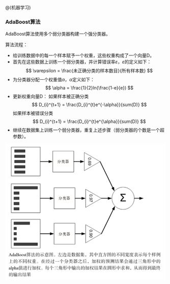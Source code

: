 @(机器学习)

### AdaBoost算法

AdaBoost算法使用多个弱分类器构建一个强分类器。

算法流程：
* 给训练数据中的每一个样本赋予一个权重，这些权重构成了一个向量D。
* 首先在这些数据上训练一个弱分类器，并计算错误率$\varepsilon$，$\varepsilon$的定义如下：
$$
\varepsilon = \frac{未正确分类的样本数目}{所有样本数}
$$
* 为分类器分配一个权重值$\alpha$，$\alpha$定义如下：
$$
\alpha = \frac{1}{2}ln(\frac{1-e}{e})
$$
* 更新权重向量D：
如果样本被正确分类
$$
D_{i}^{t+1} = \frac{D_{i}^{t}e^{-\alpha}}{sum(D)}
$$
如果样本被错误分类
$$
D_{i}^{t+1} = \frac{D_{i}^{t}e^{\alpha}}{sum(D)}
$$
* 继续在数据集上训练一个弱分类器，重复上述步骤（弱分类器的个数是一个超参数）。

![Alt text](./icon/Image.png)

